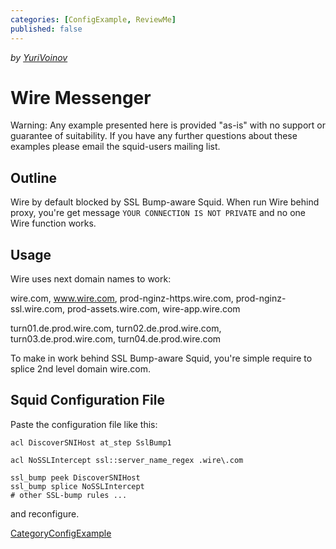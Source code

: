 ```yaml
---
categories: [ConfigExample, ReviewMe]
published: false
---
```

*by
[YuriVoinov](/YuriVoinov)*

# Wire Messenger

Warning: Any example presented here is provided "as-is" with no support
or guarantee of suitability. If you have any further questions about
these examples please email the squid-users mailing list.

## Outline

Wire by default blocked by SSL Bump-aware Squid. When run Wire behind
proxy, you're get message `YOUR CONNECTION IS NOT PRIVATE` and no one
Wire function works.

## Usage

Wire uses next domain names to work:

wire.com, www.wire.com, prod-nginz-https.wire.com,
prod-nginz-ssl.wire.com, prod-assets.wire.com, wire-app.wire.com

turn01.de.prod.wire.com, turn02.de.prod.wire.com,
turn03.de.prod.wire.com, turn04.de.prod.wire.com

To make in work behind SSL Bump-aware Squid, you're simple require to
splice 2nd level domain wire.com.

## Squid Configuration File

Paste the configuration file like this:

    acl DiscoverSNIHost at_step SslBump1
    
    acl NoSSLIntercept ssl::server_name_regex .wire\.com
    
    ssl_bump peek DiscoverSNIHost
    ssl_bump splice NoSSLIntercept
    # other SSL-bump rules ...

and reconfigure.

[CategoryConfigExample](/CategoryConfigExample)
